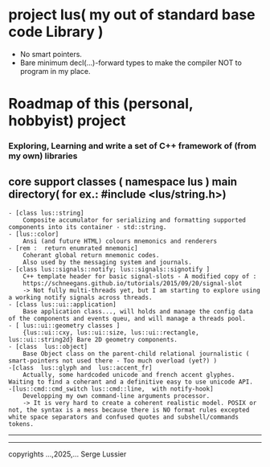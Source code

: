 
# project lus( my out of standard base code Library )
- No smart pointers.
- Bare minimum decl(...)-forward types to make the compiler NOT to program in my place.

# Roadmap of this (personal, hobbyist) project

### Exploring, Learning and write a set of C++ framework of (from my own) libraries

## core support classes ( namespace lus ) main directory( for ex.: #include <lus/string.h>)

    - [class lus::string]
        Composite accumulator for serializing and formatting supported components into its container - std::string.
    - [lus::color]
        Ansi (and future HTML) colours mnemonics and renderers
    - [rem :  return enumrated mnemonic]
        Coherant global return mnemonic codes.
        Also used by the messaging system and journals.
    - [class lus::signals::notify; lus::signals::signotify ]
        C++ template header for basic signal-slots - A modified copy of :
        https://schneegans.github.io/tutorials/2015/09/20/signal-slot
        -> Not fully multi-threads yet, but I am starting to explore using a working notify signals across threads.
    - [class lus::ui::application]
        Base application class..., will holds and manage the config data of the components and events queu, and will manage a threads pool.
    - [ lus::ui::geometry classes ]
        {lus::ui::cxy, lus::ui::size, lus::ui::rectangle, lus::ui::string2d} Bare 2D geometry components.
    - [class  lus::object]
        Base Object class on the parent-child relational journalistic ( smart-pointers not used there - Too much overload (yet?) )
    -[class  lus::glyph and  lus::accent_fr]
        Actually, some hardcoded unicode and french accent glyphes. Waiting to find a coherant and a definitive easy to use unicode API.
    -[lus::cmd::cmd_switch lus::cmd::line,  with notify-hook]
        Developping my own command-line arguments processor.
        -> It is very hard to create a coherent realistic model. POSIX or not, the syntax is a mess because there is NO format rules excepted white space separators and confused quotes and subshell/commands tokens.
    
---
---
copyrights ...,2025,... Serge Lussier
